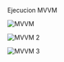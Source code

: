 Ejecucion MVVM

![MVVM](https://github.com/EsvinGonzalez/Cards-Alerts/assets/106945397/52292088-b6a2-484c-a166-a42ce4da6145)


![MVVM 2](https://github.com/EsvinGonzalez/Cards-Alerts/assets/106945397/e2d96b31-5ac5-41b5-891d-1a77ceca49b6)


![MVVM 3](https://github.com/EsvinGonzalez/Cards-Alerts/assets/106945397/771c649c-d865-46f3-a567-286ba3267b1c)
